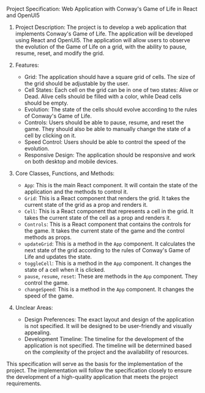 Project Specification: Web Application with Conway's Game of Life in React and OpenUI5

1. Project Description:
The project is to develop a web application that implements Conway's Game of Life. The application will be developed using React and OpenUI5. The application will allow users to observe the evolution of the Game of Life on a grid, with the ability to pause, resume, reset, and modify the grid.

2. Features:
   - Grid: The application should have a square grid of cells. The size of the grid should be adjustable by the user.
   - Cell States: Each cell on the grid can be in one of two states: Alive or Dead. Alive cells should be filled with a color, while Dead cells should be empty.
   - Evolution: The state of the cells should evolve according to the rules of Conway's Game of Life.
   - Controls: Users should be able to pause, resume, and reset the game. They should also be able to manually change the state of a cell by clicking on it.
   - Speed Control: Users should be able to control the speed of the evolution.
   - Responsive Design: The application should be responsive and work on both desktop and mobile devices.

3. Core Classes, Functions, and Methods:
   - `App`: This is the main React component. It will contain the state of the application and the methods to control it.
   - `Grid`: This is a React component that renders the grid. It takes the current state of the grid as a prop and renders it.
   - `Cell`: This is a React component that represents a cell in the grid. It takes the current state of the cell as a prop and renders it.
   - `Controls`: This is a React component that contains the controls for the game. It takes the current state of the game and the control methods as props.
   - `updateGrid`: This is a method in the `App` component. It calculates the next state of the grid according to the rules of Conway's Game of Life and updates the state.
   - `toggleCell`: This is a method in the `App` component. It changes the state of a cell when it is clicked.
   - `pause`, `resume`, `reset`: These are methods in the `App` component. They control the game.
   - `changeSpeed`: This is a method in the `App` component. It changes the speed of the game.

4. Unclear Areas:
   - Design Preferences: The exact layout and design of the application is not specified. It will be designed to be user-friendly and visually appealing.
   - Development Timeline: The timeline for the development of the application is not specified. The timeline will be determined based on the complexity of the project and the availability of resources. 

This specification will serve as the basis for the implementation of the project. The implementation will follow the specification closely to ensure the development of a high-quality application that meets the project requirements.